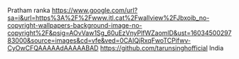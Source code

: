 Pratham ranka
https://www.google.com/url?sa=i&url=https%3A%2F%2Fwww.itl.cat%2Fwallview%2FJbxoib_no-copyright-wallpapers-background-image-no-copyright%2F&psig=AOvVaw1Sg_60uEzVnyPlfWZaomlD&ust=1603450029783000&source=images&cd=vfe&ved=0CAIQjRxqFwoTCPifwv-CyOwCFQAAAAAdAAAAABAD
https://github.com/tarunsinghofficial
India
